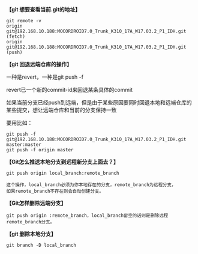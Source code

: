 
**【git 想要查看当前.git的地址】**

	git remote -v
	origin  git@192.168.10.188:MOCORDROID7.0_Trunk_K310_17A_W17.03.2_P1_IDH.git (fetch)
	origin  git@192.168.10.188:MOCORDROID7.0_Trunk_K310_17A_W17.03.2_P1_IDH.git (push)


**【git 回退远端仓库的操作】**

一种是revert，一种是git push -f

revert已一个新的commit-id来回退某条具体的commit

如果当前分支已经push到远端，但是由于某些原因要同时回退本地和远端仓库的某些提交，想让远端仓库和当前的分支保持一致

要用比如：

	git push -f git@192.168.10.188:MOCORDROID7.0_Trunk_K310_17A_W17.03.2_P1_IDH.git master:master
	git push -f origin master 

**【Git怎么推送本地分支到远程新分支上面去？】**

	git push origin local_branch:remote_branch
	
	这个操作，local_branch必须为你本地存在的分支，remote_branch为远程分支，
	如果remote_branch不存在则会自动创建分支。
	
**【Git怎样删除远端分支】**

	git push origin :remote_branch，local_branch留空的话则是删除远程remote_branch分支。

**【git 删除本地分支】**

	git branch -D local_branch
